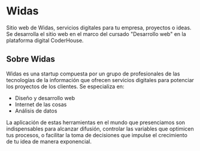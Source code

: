 # Widas
Sitio web de Widas, servicios digitales para tu empresa, proyectos o ideas.
Se desarrolla el sitio web en el marco del cursado "Desarrollo web" en la plataforma digital CoderHouse.

## Sobre Widas

Widas es una startup compuesta por un grupo de profesionales de las tecnologías de la información que ofrecen servicios digitales para potenciar los proyectos de los clientes. Se especializa en:

 - Diseño y desarrollo web
 - Internet de las cosas
 - Análisis de datos

La aplicación de estas herramientas en el mundo que presenciamos son indispensables para alcanzar difusión, controlar las variables que optimicen tus procesos, o facilitar la toma de decisiones que impulse el crecimiento de tu idea de manera exponencial. 